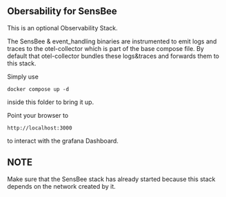 ## Obersability for SensBee

This is an optional Observability Stack.

The SensBee & event_handling binaries are instrumented to emit logs and traces to the otel-collector which is part of the base compose file.
By default that otel-collector bundles these logs&traces and forwards them to this stack.

Simply use

```
docker compose up -d
```

inside this folder to bring it up.

Point your browser to

```
http://localhost:3000
```

to interact with the grafana Dashboard.

## NOTE

Make sure that the SensBee stack has already started because this stack depends on the network created by it.
